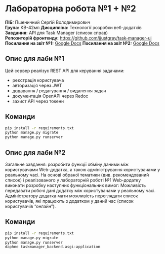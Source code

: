 # Лабораторна робота №1 + №2

**ПІБ:** Пшеничний Сергій Володимирович  
**Група:** КВ-42мп 
**Дисципліна:** Технології розробки веб-додатків  
**Завдання:** API для Task Manager (список справ)  
**Репозиторій фронтенду:** https://github.com/jjustgray/task-manager-ui  
**Посилання на звіт №1:** [Google Docs](https://docs.google.com/document/d/1GUImBWqVSiFMctQPjHu49WQ0rjDM6GSXdHtv-68NRLM/edit?usp=sharing)
**Посилання на звіт №2:** [Google Docs](https://docs.google.com/document/d/1lZceM9JW6ZFabeaBKCnJhGrBlmGChSn6B2lHVWSJF8s/edit?usp=sharing)

## Опис для лаби №1

Цей сервер реалізує REST API для керування задачами:

- реєстрація користувача
- авторизація через JWT
- додавання / редагування / видалення задач
- документація OpenAPI через Redoc
- захист API через токени

## Команди

```bash
pip install -r requirements.txt
python manage.py migrate
python manage.py runserver
```

## Опис для лаби №2

Загальне завдання: розробити функції обміну даними між користувачами Web-додатка, а також адміністрування користувачами у реальному часі.
На основі обраної тематики (див. рекомендований список) і реалізованого у лабораторній роботі №1 Web-додатку виконати розробку наступних функціональних вимог:
Можливість передавати робочі дані додатку між користувачами у реальному часі. 
Адміністратору додатка мати можливість переглядати список користувачів, які працюють з додатком у даний час (список користувачів “онлайн”).

## Команди

```bash
pip install -r requirements.txt
python manage.py migrate
python manage.py runserver
daphne taskmanager_backend.asgi:application
```
